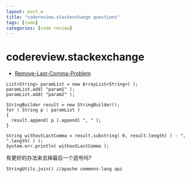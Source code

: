 ```yaml
---
layout: post_w
title: "codereview.stackexchange questions"
tags: [code] 
categories: [code review]
---
```


# codereview.stackexchange

* [Remove-Last-Comma-Problem](http://codereview.stackexchange.com/questions/1973/remove-last-comma-problem)   
   
```
List<String> paramList = new ArrayList<String>( );
paramList.add( "param1" );
paramList.add( "param2" );

StringBuilder result = new StringBuilder();
for ( String p : paramList )
{
  result.append( p ).append( ", " );
}

String withoutLastComma = result.substring( 0, result.length( ) - ", ".length( ) );
System.err.println( withoutLastComma );
```

有更好的办法来去掉最后一个逗号吗?

```
StringUtils.join() //apache commons-lang api
```
